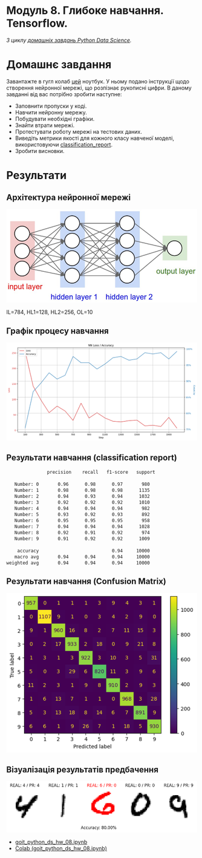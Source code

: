 # Модуль 8. Глибоке навчання. Tensorflow.

*З циклу [домашніх завдань Python Data Science](https://github.com/lexxai/goit_python_data_sciense_homework).*

# Домашнє завдання

Завантажте в гугл колаб [цей](https://drive.google.com/file/d/10-gPf1AeEKXKOlZq9ItbKRo8gtmtNiDV/view) ноутбук. У ньому подано інструкції щодо створення нейронної мережі, що розпізнає рукописні цифри. В даному завданні від вас потрібно зробити наступне:

- Заповнити пропуски у коді.
- Навчити нейронну мережу.
- Побудувати необхідні графіки.
- Знайти втрати мережі.
- Протестувати роботу мережі на тестових даних.
- Виведіть метрики якості для кожного класу навченої моделі, використовуючи [classification_report](https://scikit-learn.org/stable/modules/generated/sklearn.metrics.classification_report.html).
- Зробити висновки.

# Результати
## Архітектура нейронної мережі
![nn-shema](nn-shema.jpg)

IL=784, HL1=128, HL2=256, OL=10

## Графік процесу навчання
![hw08-loss-acc](hw08-loss-acc.png)

## Результати навчання (classification report)
```
               precision    recall   f1-score   support

   Number: 0       0.96      0.98      0.97       980
   Number: 1       0.98      0.98      0.98      1135
   Number: 2       0.94      0.93      0.94      1032
   Number: 3       0.92      0.92      0.92      1010
   Number: 4       0.94      0.94      0.94       982
   Number: 5       0.93      0.92      0.93       892
   Number: 6       0.95      0.95      0.95       958
   Number: 7       0.94      0.94      0.94      1028
   Number: 8       0.92      0.91      0.92       974
   Number: 9       0.91      0.92      0.92      1009

    accuracy                           0.94     10000
   macro avg       0.94      0.94      0.94     10000
weighted avg       0.94      0.94      0.94     10000
```

## Результати навчання (Confusion Matrix)

![hw-08-confm](hw-08-confm.png)

## Візуалізація результатів предбачення

![hw-08-pred-imgs](hw-08-pred-imgs.png)

- [goit_python_ds_hw_08.ipynb](goit_python_ds_hw_08.ipynb)
- [Colab (goit_python_ds_hw_08.ipynb)](https://colab.research.google.com/drive/1FY4LFhix5OiKEXA_et3Zl2P7QWf3JTQk?usp=sharing)
